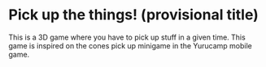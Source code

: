 # Pick up the things! (provisional title)

This is a 3D game where you have to pick up stuff in a given time. This game is inspired on the cones pick up minigame in the Yurucamp mobile game.
